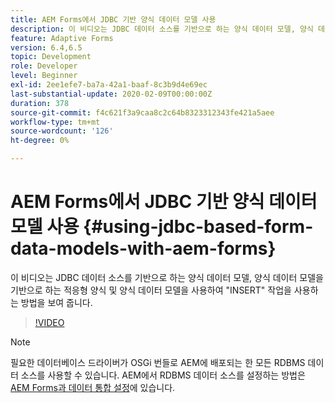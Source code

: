 ```yaml
---
title: AEM Forms에서 JDBC 기반 양식 데이터 모델 사용
description: 이 비디오는 JDBC 데이터 소스를 기반으로 하는 양식 데이터 모델, 양식 데이터 모델을 기반으로 하는 적응형 양식 및 양식 데이터 모델을 사용하여 "INSERT" 작업을 사용하는 방법을 보여 줍니다.
feature: Adaptive Forms
version: 6.4,6.5
topic: Development
role: Developer
level: Beginner
exl-id: 2ee1efe7-ba7a-42a1-baaf-8c3b9d4e69ec
last-substantial-update: 2020-02-09T00:00:00Z
duration: 378
source-git-commit: f4c621f3a9caa8c2c64b8323312343fe421a5aee
workflow-type: tm+mt
source-wordcount: '126'
ht-degree: 0%

---
```


# AEM Forms에서 JDBC 기반 양식 데이터 모델 사용 {#using-jdbc-based-form-data-models-with-aem-forms}

이 비디오는 JDBC 데이터 소스를 기반으로 하는 양식 데이터 모델, 양식 데이터 모델을 기반으로 하는 적응형 양식 및 양식 데이터 모델을 사용하여 &quot;INSERT&quot; 작업을 사용하는 방법을 보여 줍니다.

>[!VIDEO](https://video.tv.adobe.com/v/17736?quality=12&learn=on)

>[!NOTE]
>
>필요한 데이터베이스 드라이버가 OSGi 번들로 AEM에 배포되는 한 모든 RDBMS 데이터 소스를 사용할 수 있습니다. AEM에서 RDBMS 데이터 소스를 설정하는 방법은 [AEM Forms과 데이터 통합 설정](/help/forms/adaptive-forms/data-integration-technical-video-setup.md)에 있습니다.
